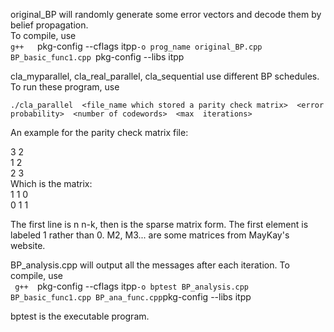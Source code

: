 original_BP will randomly generate some error vectors and decode them by belief propagation.  
  To compile, use   
`g++   `pkg-config --cflags itpp` -o prog_name original_BP.cpp  BP_basic_func1.cpp  `pkg-config --libs itpp`  `

cla_myparallel, cla_real_parallel, cla_sequential use different BP schedules. To run these program, use    

`./cla_parallel  <file_name which stored a parity check matrix>  <error probability>  <number of codewords>  <max  iterations>`
 
An example for the parity check matrix file:
  
3 2  
1 2   
2 3  
Which is the matrix:  
  1 1 0  
  0 1 1  
  
The first line is n n-k, then is the sparse matrix form. The first element is labeled 1 rather than 0.
M2, M3... are some matrices from MayKay's website.
  
  
BP_analysis.cpp will output all the messages after each iteration.  To compile, use  
`  g++   `pkg-config --cflags itpp` -o bptest BP_analysis.cpp  BP_basic_func1.cpp BP_ana_func.cpp `pkg-config --libs itpp` ` 

  bptest is the executable program.

  


